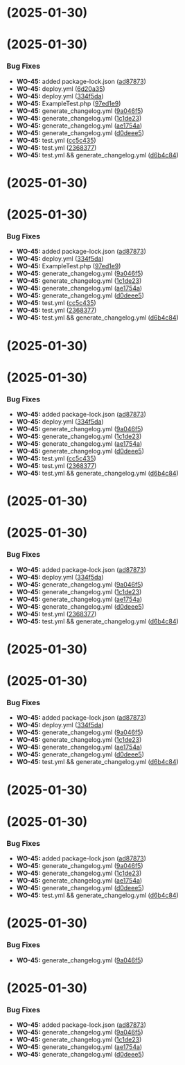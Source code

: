 #  (2025-01-30)



# (2025-01-30)

### Bug Fixes

- **WO-45:** added package-lock.json ([ad87873](https://github.com/anirbantegit/wontok-cicd-test/commit/ad8787324356b058cbb8f3c2485290f737829ded))
- **WO-45:** deploy.yml ([6d20a35](https://github.com/anirbantegit/wontok-cicd-test/commit/6d20a3526d7a3091048a0cf1703b83c03a8abf87))
- **WO-45:** deploy.yml ([334f5da](https://github.com/anirbantegit/wontok-cicd-test/commit/334f5daa17b182e5b14b47bed9fcc64974f5cf28))
- **WO-45:** ExampleTest.php ([97ed1e9](https://github.com/anirbantegit/wontok-cicd-test/commit/97ed1e95e4069e08d9bb9d8f6c6fdc7fb7f1fbdd))
- **WO-45:** generate_changelog.yml ([9a046f5](https://github.com/anirbantegit/wontok-cicd-test/commit/9a046f500e8eb77520daa470a3844a4f9a6e5f48))
- **WO-45:** generate_changelog.yml ([1c1de23](https://github.com/anirbantegit/wontok-cicd-test/commit/1c1de23ee5d37525e86db63a4ab41a43cdaadaa1))
- **WO-45:** generate_changelog.yml ([ae1754a](https://github.com/anirbantegit/wontok-cicd-test/commit/ae1754aa2ff8e3800b968bd1e71d7e2c998b844c))
- **WO-45:** generate_changelog.yml ([d0deee5](https://github.com/anirbantegit/wontok-cicd-test/commit/d0deee54545e26c248aae2ea891767377278483d))
- **WO-45:** test.yml ([cc5c435](https://github.com/anirbantegit/wontok-cicd-test/commit/cc5c43572a449d10c8ca7c949bd16086749d1aac))
- **WO-45:** test.yml ([2368377](https://github.com/anirbantegit/wontok-cicd-test/commit/2368377f625c6e3e11d0e17f4703ff1101fa502a))
- **WO-45:** test.yml && generate_changelog.yml ([d6b4c84](https://github.com/anirbantegit/wontok-cicd-test/commit/d6b4c84c45951c0e6db2508403e2b51c77b49e03))

# (2025-01-30)

# (2025-01-30)

### Bug Fixes

- **WO-45:** added package-lock.json ([ad87873](https://github.com/anirbantegit/wontok-cicd-test/commit/ad8787324356b058cbb8f3c2485290f737829ded))
- **WO-45:** deploy.yml ([334f5da](https://github.com/anirbantegit/wontok-cicd-test/commit/334f5daa17b182e5b14b47bed9fcc64974f5cf28))
- **WO-45:** ExampleTest.php ([97ed1e9](https://github.com/anirbantegit/wontok-cicd-test/commit/97ed1e95e4069e08d9bb9d8f6c6fdc7fb7f1fbdd))
- **WO-45:** generate_changelog.yml ([9a046f5](https://github.com/anirbantegit/wontok-cicd-test/commit/9a046f500e8eb77520daa470a3844a4f9a6e5f48))
- **WO-45:** generate_changelog.yml ([1c1de23](https://github.com/anirbantegit/wontok-cicd-test/commit/1c1de23ee5d37525e86db63a4ab41a43cdaadaa1))
- **WO-45:** generate_changelog.yml ([ae1754a](https://github.com/anirbantegit/wontok-cicd-test/commit/ae1754aa2ff8e3800b968bd1e71d7e2c998b844c))
- **WO-45:** generate_changelog.yml ([d0deee5](https://github.com/anirbantegit/wontok-cicd-test/commit/d0deee54545e26c248aae2ea891767377278483d))
- **WO-45:** test.yml ([cc5c435](https://github.com/anirbantegit/wontok-cicd-test/commit/cc5c43572a449d10c8ca7c949bd16086749d1aac))
- **WO-45:** test.yml ([2368377](https://github.com/anirbantegit/wontok-cicd-test/commit/2368377f625c6e3e11d0e17f4703ff1101fa502a))
- **WO-45:** test.yml && generate_changelog.yml ([d6b4c84](https://github.com/anirbantegit/wontok-cicd-test/commit/d6b4c84c45951c0e6db2508403e2b51c77b49e03))

# (2025-01-30)

# (2025-01-30)

### Bug Fixes

- **WO-45:** added package-lock.json ([ad87873](https://github.com/anirbantegit/wontok-cicd-test/commit/ad8787324356b058cbb8f3c2485290f737829ded))
- **WO-45:** deploy.yml ([334f5da](https://github.com/anirbantegit/wontok-cicd-test/commit/334f5daa17b182e5b14b47bed9fcc64974f5cf28))
- **WO-45:** generate_changelog.yml ([9a046f5](https://github.com/anirbantegit/wontok-cicd-test/commit/9a046f500e8eb77520daa470a3844a4f9a6e5f48))
- **WO-45:** generate_changelog.yml ([1c1de23](https://github.com/anirbantegit/wontok-cicd-test/commit/1c1de23ee5d37525e86db63a4ab41a43cdaadaa1))
- **WO-45:** generate_changelog.yml ([ae1754a](https://github.com/anirbantegit/wontok-cicd-test/commit/ae1754aa2ff8e3800b968bd1e71d7e2c998b844c))
- **WO-45:** generate_changelog.yml ([d0deee5](https://github.com/anirbantegit/wontok-cicd-test/commit/d0deee54545e26c248aae2ea891767377278483d))
- **WO-45:** test.yml ([cc5c435](https://github.com/anirbantegit/wontok-cicd-test/commit/cc5c43572a449d10c8ca7c949bd16086749d1aac))
- **WO-45:** test.yml ([2368377](https://github.com/anirbantegit/wontok-cicd-test/commit/2368377f625c6e3e11d0e17f4703ff1101fa502a))
- **WO-45:** test.yml && generate_changelog.yml ([d6b4c84](https://github.com/anirbantegit/wontok-cicd-test/commit/d6b4c84c45951c0e6db2508403e2b51c77b49e03))

# (2025-01-30)

# (2025-01-30)

### Bug Fixes

- **WO-45:** added package-lock.json ([ad87873](https://github.com/anirbantegit/wontok-cicd-test/commit/ad8787324356b058cbb8f3c2485290f737829ded))
- **WO-45:** deploy.yml ([334f5da](https://github.com/anirbantegit/wontok-cicd-test/commit/334f5daa17b182e5b14b47bed9fcc64974f5cf28))
- **WO-45:** generate_changelog.yml ([9a046f5](https://github.com/anirbantegit/wontok-cicd-test/commit/9a046f500e8eb77520daa470a3844a4f9a6e5f48))
- **WO-45:** generate_changelog.yml ([1c1de23](https://github.com/anirbantegit/wontok-cicd-test/commit/1c1de23ee5d37525e86db63a4ab41a43cdaadaa1))
- **WO-45:** generate_changelog.yml ([ae1754a](https://github.com/anirbantegit/wontok-cicd-test/commit/ae1754aa2ff8e3800b968bd1e71d7e2c998b844c))
- **WO-45:** generate_changelog.yml ([d0deee5](https://github.com/anirbantegit/wontok-cicd-test/commit/d0deee54545e26c248aae2ea891767377278483d))
- **WO-45:** test.yml ([2368377](https://github.com/anirbantegit/wontok-cicd-test/commit/2368377f625c6e3e11d0e17f4703ff1101fa502a))
- **WO-45:** test.yml && generate_changelog.yml ([d6b4c84](https://github.com/anirbantegit/wontok-cicd-test/commit/d6b4c84c45951c0e6db2508403e2b51c77b49e03))

# (2025-01-30)

# (2025-01-30)

### Bug Fixes

- **WO-45:** added package-lock.json ([ad87873](https://github.com/anirbantegit/wontok-cicd-test/commit/ad8787324356b058cbb8f3c2485290f737829ded))
- **WO-45:** deploy.yml ([334f5da](https://github.com/anirbantegit/wontok-cicd-test/commit/334f5daa17b182e5b14b47bed9fcc64974f5cf28))
- **WO-45:** generate_changelog.yml ([9a046f5](https://github.com/anirbantegit/wontok-cicd-test/commit/9a046f500e8eb77520daa470a3844a4f9a6e5f48))
- **WO-45:** generate_changelog.yml ([1c1de23](https://github.com/anirbantegit/wontok-cicd-test/commit/1c1de23ee5d37525e86db63a4ab41a43cdaadaa1))
- **WO-45:** generate_changelog.yml ([ae1754a](https://github.com/anirbantegit/wontok-cicd-test/commit/ae1754aa2ff8e3800b968bd1e71d7e2c998b844c))
- **WO-45:** generate_changelog.yml ([d0deee5](https://github.com/anirbantegit/wontok-cicd-test/commit/d0deee54545e26c248aae2ea891767377278483d))
- **WO-45:** test.yml && generate_changelog.yml ([d6b4c84](https://github.com/anirbantegit/wontok-cicd-test/commit/d6b4c84c45951c0e6db2508403e2b51c77b49e03))

# (2025-01-30)

# (2025-01-30)

### Bug Fixes

- **WO-45:** added package-lock.json ([ad87873](https://github.com/anirbantegit/wontok-cicd-test/commit/ad8787324356b058cbb8f3c2485290f737829ded))
- **WO-45:** generate_changelog.yml ([9a046f5](https://github.com/anirbantegit/wontok-cicd-test/commit/9a046f500e8eb77520daa470a3844a4f9a6e5f48))
- **WO-45:** generate_changelog.yml ([1c1de23](https://github.com/anirbantegit/wontok-cicd-test/commit/1c1de23ee5d37525e86db63a4ab41a43cdaadaa1))
- **WO-45:** generate_changelog.yml ([ae1754a](https://github.com/anirbantegit/wontok-cicd-test/commit/ae1754aa2ff8e3800b968bd1e71d7e2c998b844c))
- **WO-45:** generate_changelog.yml ([d0deee5](https://github.com/anirbantegit/wontok-cicd-test/commit/d0deee54545e26c248aae2ea891767377278483d))
- **WO-45:** test.yml && generate_changelog.yml ([d6b4c84](https://github.com/anirbantegit/wontok-cicd-test/commit/d6b4c84c45951c0e6db2508403e2b51c77b49e03))

# (2025-01-30)

### Bug Fixes

- **WO-45:** generate_changelog.yml ([9a046f5](https://github.com/anirbantegit/wontok-cicd-test/commit/9a046f500e8eb77520daa470a3844a4f9a6e5f48))

# (2025-01-30)

### Bug Fixes

- **WO-45:** added package-lock.json ([ad87873](https://github.com/anirbantegit/wontok-cicd-test/commit/ad8787324356b058cbb8f3c2485290f737829ded))
- **WO-45:** generate_changelog.yml ([9a046f5](https://github.com/anirbantegit/wontok-cicd-test/commit/9a046f500e8eb77520daa470a3844a4f9a6e5f48))
- **WO-45:** generate_changelog.yml ([1c1de23](https://github.com/anirbantegit/wontok-cicd-test/commit/1c1de23ee5d37525e86db63a4ab41a43cdaadaa1))
- **WO-45:** generate_changelog.yml ([ae1754a](https://github.com/anirbantegit/wontok-cicd-test/commit/ae1754aa2ff8e3800b968bd1e71d7e2c998b844c))
- **WO-45:** generate_changelog.yml ([d0deee5](https://github.com/anirbantegit/wontok-cicd-test/commit/d0deee54545e26c248aae2ea891767377278483d))
